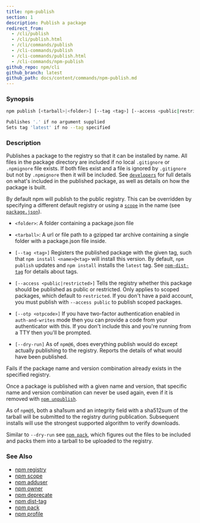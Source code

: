```yaml
---
title: npm-publish
section: 1
description: Publish a package
redirect_from:
  - /cli/publish
  - /cli/publish.html
  - /cli/commands/publish
  - /cli-commands/publish
  - /cli-commands/publish.html
  - /cli-commands/npm-publish
github_repo: npm/cli
github_branch: latest
github_path: docs/content/commands/npm-publish.md
---
```


### Synopsis

```bash
npm publish [<tarball>|<folder>] [--tag <tag>] [--access <public|restricted>] [--otp otpcode] [--dry-run]

Publishes '.' if no argument supplied
Sets tag 'latest' if no --tag specified
```

### Description

Publishes a package to the registry so that it can be installed by name. All
files in the package directory are included if no local `.gitignore` or
`.npmignore` file exists. If both files exist and a file is ignored by
`.gitignore` but not by `.npmignore` then it will be included.  See
[`developers`](/cli/v6/using-npm/developers) for full details on what's included in the published package, as well as details on how the package is built.

By default npm will publish to the public registry. This can be overridden by
specifying a different default registry or using a [`scope`](/cli/v6/using-npm/scope) in the name (see [`package.json`](/cli/v6/configuring-npm/package-json)).

* `<folder>`:
  A folder containing a package.json file

* `<tarball>`:
  A url or file path to a gzipped tar archive containing a single folder
  with a package.json file inside.

* `[--tag <tag>]`
  Registers the published package with the given tag, such that
  `npm install <name>@<tag>` will install this version.  By default,
  `npm publish` updates and `npm install` installs the `latest` tag. See
  [`npm-dist-tag`](npm-dist-tag) for details about tags.

* `[--access <public|restricted>]`
  Tells the registry whether this package should be published as public or
  restricted. Only applies to scoped packages, which default to `restricted`.
  If you don't have a paid account, you must publish with `--access public`
  to publish scoped packages.

* `[--otp <otpcode>]`
  If you have two-factor authentication enabled in `auth-and-writes` mode
  then you can provide a code from your authenticator with this. If you
  don't include this and you're running from a TTY then you'll be prompted.

* `[--dry-run]`
  As of `npm@6`, does everything publish would do except actually publishing
  to the registry. Reports the details of what would have been published.

Fails if the package name and version combination already exists in
the specified registry.

Once a package is published with a given name and version, that
specific name and version combination can never be used again, even if
it is removed with [`npm unpublish`](/cli/v6/commands/npm-unpublish).

As of `npm@5`, both a sha1sum and an integrity field with a sha512sum of the
tarball will be submitted to the registry during publication. Subsequent
installs will use the strongest supported algorithm to verify downloads.

Similar to `--dry-run` see [`npm pack`](/cli/v6/commands/npm-pack), which figures out the files to be
included and packs them into a tarball to be uploaded to the registry.

### See Also

* [npm registry](/cli/v6/using-npm/registry)
* [npm scope](/cli/v6/using-npm/scope)
* [npm adduser](/cli/v6/commands/npm-adduser)
* [npm owner](/cli/v6/commands/npm-owner)
* [npm deprecate](/cli/v6/commands/npm-deprecate)
* [npm dist-tag](/cli/v6/commands/npm-dist-tag)
* [npm pack](/cli/v6/commands/npm-pack)
* [npm profile](/cli/v6/commands/npm-profile)
